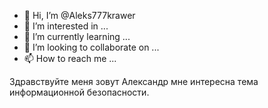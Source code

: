 - 👋 Hi, I’m @Aleks777krawer
- 👀 I’m interested in ...
- 🌱 I’m currently learning ...
- 💞️ I’m looking to collaborate on ...
- 📫 How to reach me ...

<!---
Aleks777krawer/Aleks777krawer is a ✨ special ✨ repository because its `README.md` (this file) appears on your GitHub profile.
You can click the Preview link to take a look at your changes.
--->
Здравствуйте меня зовут Александр мне интересна тема информационной безопасности.

